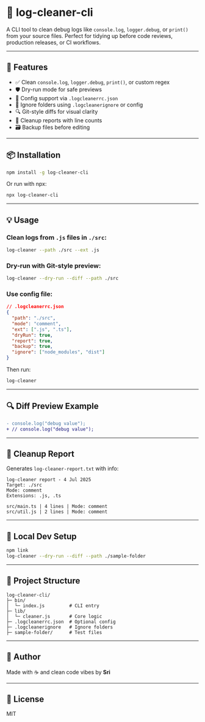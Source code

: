 # 🧼 log-cleaner-cli

A CLI tool to clean debug logs like `console.log`, `logger.debug`, or `print()` from your source files. Perfect for tidying up before code reviews, production releases, or CI workflows.

---

## 🚀 Features

- ✅ Clean `console.log`, `logger.debug`, `print()`, or custom regex
- 🛡 Dry-run mode for safe previews
- 🧾 Config support via `.logcleanerrc.json`
- 📂 Ignore folders using `.logcleanerignore` or config
- 🔍 Git-style diffs for visual clarity
- 📝 Cleanup reports with line counts
- 🗃 Backup files before editing

---

## 📦 Installation

```bash
npm install -g log-cleaner-cli
```

Or run with npx:

```bash
npx log-cleaner-cli
```

---

## 💡 Usage

### Clean logs from `.js` files in `./src`:

```bash
log-cleaner --path ./src --ext .js
```

### Dry-run with Git-style preview:

```bash
log-cleaner --dry-run --diff --path ./src
```

### Use config file:

```json
// .logcleanerrc.json
{
  "path": "./src",
  "mode": "comment",
  "ext": [".js", ".ts"],
  "dryRun": true,
  "report": true,
  "backup": true,
  "ignore": ["node_modules", "dist"]
}
```

Then run:

```bash
log-cleaner
```

---

## 🔍 Diff Preview Example

```diff
- console.log("debug value");
+ // console.log("debug value");
```

---

## 📄 Cleanup Report

Generates `log-cleaner-report.txt` with info:

```
log-cleaner report - 4 Jul 2025
Target: ./src
Mode: comment
Extensions: .js, .ts

src/main.ts | 4 lines | Mode: comment
src/util.js | 2 lines | Mode: comment
```

---

## 🧪 Local Dev Setup

```bash
npm link
log-cleaner --dry-run --diff --path ./sample-folder
```

---

## 📁 Project Structure

```
log-cleaner-cli/
├─ bin/
│  └─ index.js         # CLI entry
├─ lib/
│  └─ cleaner.js       # Core logic
├─ .logcleanerrc.json  # Optional config
├─ .logcleanerignore   # Ignore folders
├─ sample-folder/      # Test files
```

---

## 🙌 Author

Made with ☕ and clean code vibes by **Sri**

---

## 📜 License

MIT
